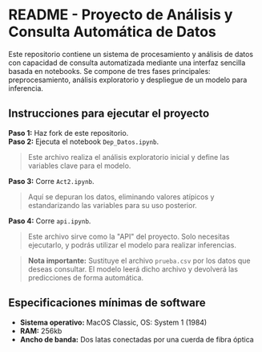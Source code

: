 # README - Proyecto de Análisis y Consulta Automática de Datos

Este repositorio contiene un sistema de procesamiento y análisis de datos con capacidad de consulta automatizada mediante una interfaz sencilla basada en notebooks. Se compone de tres fases principales: preprocesamiento, análisis exploratorio y despliegue de un modelo para inferencia.

## Instrucciones para ejecutar el proyecto

**Paso 1:** Haz fork de este repositorio.  
**Paso 2:** Ejecuta el notebook `Dep_Datos.ipynb`.  
> Este archivo realiza el análisis exploratorio inicial y define las variables clave para el modelo.

**Paso 3:** Corre `Act2.ipynb`.  
> Aquí se depuran los datos, eliminando valores atípicos y estandarizando las variables para su uso posterior.

**Paso 4:** Corre `api.ipynb`.  
> Este archivo sirve como la "API" del proyecto. Solo necesitas ejecutarlo, y podrás utilizar el modelo para realizar inferencias.

> **Nota importante:** Sustituye el archivo `prueba.csv` por los datos que deseas consultar. El modelo leerá dicho archivo y devolverá las predicciones de forma automática.

## Especificaciones mínimas de software

- **Sistema operativo:** MacOS Classic, OS: System 1 (1984)  
- **RAM:** 256kb  
- **Ancho de banda:** Dos latas conectadas por una cuerda de fibra óptica

